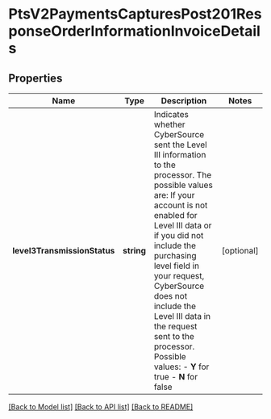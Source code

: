 # PtsV2PaymentsCapturesPost201ResponseOrderInformationInvoiceDetails

## Properties
Name | Type | Description | Notes
------------ | ------------- | ------------- | -------------
**level3TransmissionStatus** | **string** | Indicates whether CyberSource sent the Level III information to the processor. The possible values are:  If your account is not enabled for Level III data or if you did not include the purchasing level field in your request, CyberSource does not include the Level III data in the request sent to the processor.  Possible values: - **Y** for true - **N** for false | [optional] 

[[Back to Model list]](../README.md#documentation-for-models) [[Back to API list]](../README.md#documentation-for-api-endpoints) [[Back to README]](../README.md)


